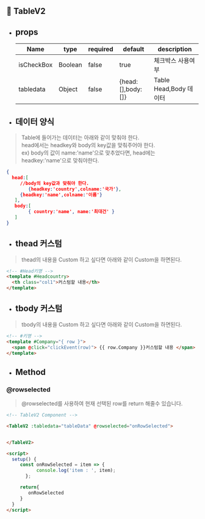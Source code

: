 ## 🧤 TableV2
- ## props  
   |Name|type|required|default|description|
   |-----|-----|-----|-----|-----|
   |isCheckBox|Boolean|false|true|체크박스 사용여부|
   |tabledata|Object|false|{head:[],body:[]}|Table Head,Body 데이터|


- ## 데이터 양식
 > Table에 들어가는 데이터는 아래와 같이 맞춰야 한다.  
 head에서는 headkey와 body의 key값을 맞춰주어야 한다.  
 ex) body의 값이 name:'name'으로 맞추었다면, head에는 headkey:'name'으로 맞춰야한다.

 ```json
 {
   head:[
      //body의 key값과 맞춰야 한다.
		 {headkey:'country',colname:'국가'},
      {headkey:'name',colname:'이름'}
	],
	body:[
		 { country:'name', name:'최대건' }
	]
 }
 ```

- ## thead 커스텀
 > thead의 내용을 Custom 하고 싶다면 아래와 같이 Custom을 하면된다.

 ```html javascript
 <!-- #Head키명 -->
 <template #Headcountry>
   <th class="col1">커스텀할 내용</th>
 </template>
 ```
- ## tbody 커스텀
 > tbody의 내용을 Custom 하고 싶다면 아래와 같이 Custom을 하면된다.

 ```html javascript
<!-- #키명 -->
<template #Company="{ row }">
   <span @click="clickEvent(row)"> {{ row.Company }}커스텀할 내용 </span>
</template>
 ```


 - ## Method 
 ### @rowselected
 > @rowselected를 사용하여 현재 선택된 row를 return 해줄수 있습니다.

 ```html javascript
 <!-- TableV2 Component -->

 <TableV2 :tabledata="tableData" @rowselected="onRowSelected">


 </TableV2>

<script>
   setup() {
      const onRowSelected = item => {
			console.log('item : ', item);
		};

      return{
         onRowSelected
      }
   }
</script>
 ```